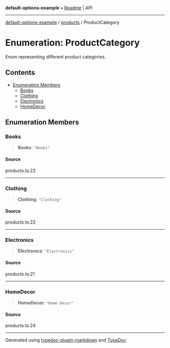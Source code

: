 **default-options-example** • [Readme](../../README.md) \| API

***

[default-options-example](../../modules.md) / [products](../README.md) / ProductCategory

# Enumeration: ProductCategory

Enum representing different product categories.

## Contents

- [Enumeration Members](ProductCategory.md#enumeration-members)
    - [Books](ProductCategory.md#books)
    - [Clothing](ProductCategory.md#clothing)
    - [Electronics](ProductCategory.md#electronics)
    - [HomeDecor](ProductCategory.md#homedecor)

## Enumeration Members

### Books

> **Books**: `"Books"`

#### Source

products.ts:23

***

### Clothing

> **Clothing**: `"Clothing"`

#### Source

products.ts:22

***

### Electronics

> **Electronics**: `"Electronics"`

#### Source

products.ts:21

***

### HomeDecor

> **HomeDecor**: `"Home Decor"`

#### Source

products.ts:24

***

Generated using [typedoc-plugin-markdown](https://www.npmjs.com/package/typedoc-plugin-markdown) and [TypeDoc](https://typedoc.org/)
